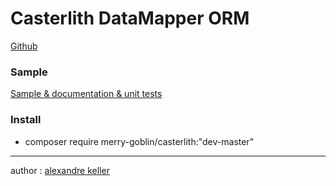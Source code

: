 Casterlith DataMapper ORM
========================

[Github](https://github.com/merry-goblin/casterlith-composer)

### Sample

[Sample & documentation & unit tests](https://github.com/merry-goblin/casterlith)

### Install

- composer require merry-goblin/casterlith:"dev-master"

--------------------------

author : [alexandre keller](https://github.com/merry-goblin)
